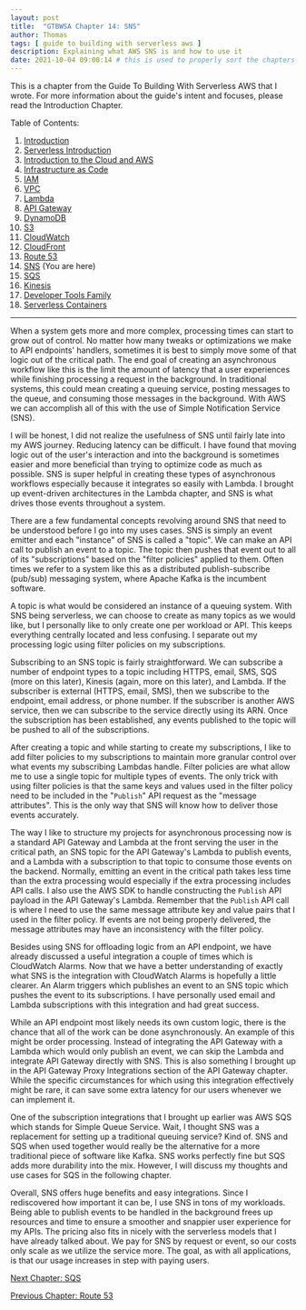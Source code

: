 ```yaml
---
layout: post
title:  "GTBWSA Chapter 14: SNS"
author: Thomas
tags: [ guide to building with serverless aws ]
description: Explaining what AWS SNS is and how to use it
date: 2021-10-04 09:00:14 # this is used to properly sort the chapters
---
```


This is a chapter from the Guide To Building With Serverless AWS that I wrote. For more information about the guide's intent and focuses, please read the Introduction Chapter.

Table of Contents:

1. [Introduction](/blog/gtbwsa-chapter-1-introduction)
2. [Serverless Introduction](/blog/gtbwsa-chapter-2-serverless-introduction)
3. [Introduction to the Cloud and AWS](/blog/gtbwsa-chapter-3-introduction-to-the-cloud-and-aws)
4. [Infrastructure as Code](/blog/gtbwsa-chapter-4-infrastructure-as-code)
5. [IAM](/blog/gtbwsa-chapter-5-iam)
6. [VPC](/blog/gtbwsa-chapter-6-vpc)
7. [Lambda](/blog/gtbwsa-chapter-7-lambda)
8. [API Gateway](/blog/gtbwsa-chapter-8-api-gateway)
9. [DynamoDB](/blog/gtbwsa-chapter-9-dynamodb)
10. [S3](/blog/gtbwsa-chapter-10-s3)
11. [CloudWatch](/blog/gtbwsa-chapter-11-cloudwatch)
12. [CloudFront](/blog/gtbwsa-chapter-12-cloudfront)
13. [Route 53](/blog/gtbwsa-chapter-13-route-53)
14. [SNS](/blog/gtbwsa-chapter-14-sns) (You are here)
15. [SQS](/blog/gtbwsa-chapter-15-sqs)
16. [Kinesis](/blog/gtbwsa-chapter-16-kinesis)
17. [Developer Tools Family](/blog/gtbwsa-chapter-17-developer-tools-family)
18. [Serverless Containers](/blog/gtbwsa-chapter-18-serverless-containers)

---

When a system gets more and more complex, processing times can start to grow out of control. No matter how many tweaks or optimizations we make to API endpoints' handlers, sometimes it is best to simply move some of that logic out of the critical path. The end goal of creating an asynchronous workflow like this is the limit the amount of latency that a user experiences while finishing processing a request in the background. In traditional systems, this could mean creating a queuing service, posting messages to the queue, and consuming those messages in the background. With AWS we can accomplish all of this with the use of Simple Notification Service (SNS).

I will be honest, I did not realize the usefulness of SNS until fairly late into my AWS journey. Reducing latency can be difficult. I have found that moving logic out of the user's interaction and into the background is sometimes easier and more beneficial than trying to optimize code as much as possible. SNS is super helpful in creating these types of asynchronous workflows especially because it integrates so easily with Lambda. I brought up event-driven architectures in the Lambda chapter, and SNS is what drives those events throughout a system.

There are a few fundamental concepts revolving around SNS that need to be understood before I go into my uses cases. SNS is simply an event emitter and each "instance" of SNS is called a "topic". We can make an API call to publish an event to a topic. The topic then pushes that event out to all of its "subscriptions" based on the "filter policies" applied to them. Often times we refer to a system like this as a distributed publish-subscribe (pub/sub) messaging system, where Apache Kafka is the incumbent software.

A topic is what would be considered an instance of a queuing system. With SNS being serverless, we can choose to create as many topics as we would like, but I personally like to only create one per workload or API. This keeps everything centrally located and less confusing. I separate out my processing logic using filter policies on my subscriptions.

Subscribing to an SNS topic is fairly straightforward. We can subscribe a number of endpoint types to a topic including HTTPS, email, SMS, SQS (more on this later), Kinesis (again, more on this later), and Lambda. If the subscriber is external (HTTPS, email, SMS), then we subscribe to the endpoint, email address, or phone number. If the subscriber is another AWS service, then we can subscribe to the service directly using its ARN. Once the subscription has been established, any events published to the topic will be pushed to all of the subscriptions.

After creating a topic and while starting to create my subscriptions, I like to add filter policies to my subscriptions to maintain more granular control over what events my subscribing Lambdas handle. Filter policies are what allow me to use a single topic for multiple types of events. The only trick with using filter policies is that the same keys and values used in the filter policy need to be included in the "`Publish`" API request as the "message attributes". This is the only way that SNS will know how to deliver those events accurately.

The way I like to structure my projects for asynchronous processing now is a standard API Gateway and Lambda at the front serving the user in the critical path, an SNS topic for the API Gateway's Lambda to publish events, and a Lambda with a subscription to that topic to consume those events on the backend. Normally, emitting an event in the critical path takes less time than the extra processing would especially if the extra processing includes API calls. I also use the AWS SDK to handle constructing the `Publish` API payload in the API Gateway's Lambda. Remember that the `Publish` API call is where I need to use the same message attribute key and value pairs that I used in the filter policy. If events are not being properly delivered, the message attributes may have an inconsistency with the filter policy.

Besides using SNS for offloading logic from an API endpoint, we have already discussed a useful integration a couple of times which is CloudWatch Alarms. Now that we have a better understanding of exactly what SNS is the integration with CloudWatch Alarms is hopefully a little clearer. An Alarm triggers which publishes an event to an SNS topic which pushes the event to its subscriptions. I have personally used email and Lambda subscriptions with this integration and had great success.

While an API endpoint most likely needs its own custom logic, there is the chance that all of the work can be done asynchronously. An example of this might be order processing. Instead of integrating the API Gateway with a Lambda which would only publish an event, we can skip the Lambda and integrate API Gateway directly with SNS. This is also something I brought up in the API Gateway Proxy Integrations section of the API Gateway chapter. While the specific circumstances for which using this integration effectively might be rare, it can save some extra latency for our users whenever we can implement it.

One of the subscription integrations that I brought up earlier was AWS SQS which stands for Simple Queue Service. Wait, I thought SNS was a replacement for setting up a traditional queuing service? Kind of. SNS and SQS when used together would really be the alternative for a more traditional piece of software like Kafka. SNS works perfectly fine but SQS adds more durability into the mix. However, I will discuss my thoughts and use cases for SQS in the following chapter.

Overall, SNS offers huge benefits and easy integrations. Since I rediscovered how important it can be, I use SNS in tons of my workloads. Being able to publish events to be handled in the background frees up resources and time to ensure a smoother and snappier user experience for my APIs. The pricing also fits in nicely with the serverless models that I have already talked about. We pay for SNS by request or event, so our costs only scale as we utilize the service more. The goal, as with all applications, is that our usage increases in step with paying users.


[Next Chapter: SQS](/blog/gtbwsa-chapter-15-sqs)

[Previous Chapter: Route 53](/blog/gtbwsa-chapter-13-route-53)
